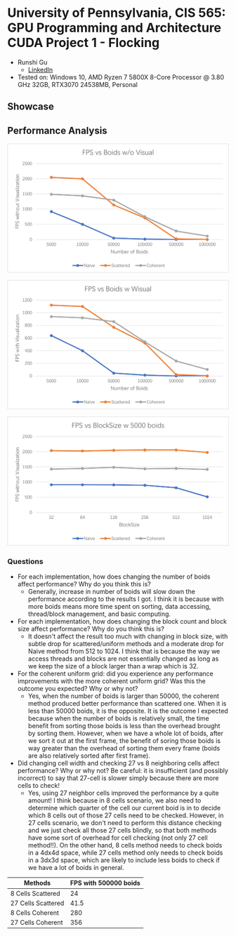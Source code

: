 **University of Pennsylvania, CIS 565: GPU Programming and Architecture**
CUDA Project 1 -  Flocking
============================

* Runshi Gu
  * [LinkedIn](https://www.linkedin.com/in/runshi-gu-445648194/)
* Tested on: Windows 10, AMD Ryzen 7 5800X 8-Core Processor @ 3.80 GHz 32GB, RTX3070 24538MB, Personal

## Showcase

## Performance Analysis

![](images/analysis/BoidNoV.png)

![](images/analysis/BoidWithV.png)

![](images/analysis/BlockSize.png)

### Questions

* For each implementation, how does changing the number of boids affect performance? Why do you think this is?
  * Generally, increase in number of boids will slow down the performance according to the results I got. I think it is because with more boids means more time spent on sorting, data accessing, thread/block management, and basic computing. 
* For each implementation, how does changing the block count and block size affect performance? Why do you think this is?
  * It doesn't affect the result too much with changing in block size, with subtle drop for scattered/uniform methods and a moderate drop for Naive method from 512 to 1024. I think that is because the way we access threads and blocks are not essentially changed as long as we keep the size of a block larger than a wrap which is 32. 
* For the coherent uniform grid: did you experience any performance improvements with the more coherent uniform grid? Was this the outcome you expected? Why or why not?
  * Yes, when the number of boids is larger than 50000, the coherent method produced better performance than scattered one. When it is less than 50000 boids, it is the opposite. It is the outcome I expected because when the number of boids is relatively small, the time benefit from sorting those boids is less than the overhead brought by sorting them. However, when we have a whole lot of boids, after we sort it out at the first frame, the benefit of soring those boids is way greater than the overhead of sorting them every frame (boids are also relatively sorted after first frame). 
* Did changing cell width and checking 27 vs 8 neighboring cells affect performance? Why or why not? Be careful: it is insufficient (and possibly incorrect) to say that 27-cell is slower simply because there are more cells to check!
  * Yes, using 27 neighbor cells improved the performance by a quite amount! I think because in 8 cells scenario, we also need to determine which quarter of the cell our current boid is in to decide which 8 cells out of those 27 cells need to be checked. However, in 27 cells scenario, we don't need to perform this distance checking and we just check all those 27 cells blindly, so that both methods have some sort of overhead for cell checking (not only 27 cell method!!). On the other hand, 8 cells method needs to check boids in a 4dx4d space, while 27 cells method only needs to check boids in a 3dx3d space, which are likely to include less boids to check if we have a lot of boids in general. 

| Methods | FPS with 500000 boids |
|-|-|
|8 Cells Scattered|24|
|27 Cells Scattered|41.5|
|8 Cells Coherent|280|
|27 Cells Coherent|356|
